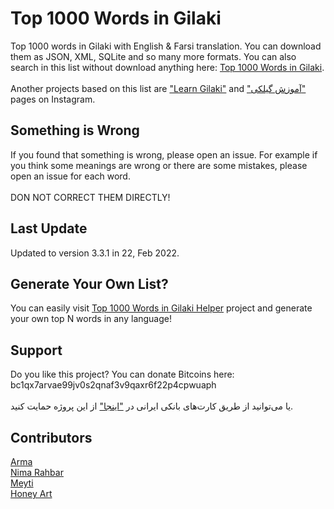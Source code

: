 # Top 1000 Words in Gilaki
Top 1000 words in Gilaki with English & Farsi translation. You can download them as JSON, XML, SQLite and so many more formats.
You can also search in this list without download anything here: [Top 1000 Words in Gilaki](https://Gil1000.ir).
<br/>
<br/>
Another projects based on this list are ["Learn Gilaki"](https://www.instagram.com/LearningGilaki) and ["آموزش گیلکی"](https://instagram.com/GilakiWord) pages on Instagram.

## Something is Wrong
If you found that something is wrong, please open an issue. For example if you think some meanings are wrong or there are some mistakes, please open an issue for each word.
<br/>
<br/>
DON NOT CORRECT THEM DIRECTLY!

## Last Update
Updated to version 3.3.1 in 22, Feb 2022.

## Generate Your Own List?
You can easily visit [Top 1000 Words in Gilaki Helper](https://github.com/LordArma/Top-1000-Words-in-Gilaki-Helper) project and generate your own top N words in any language!

## Support
Do you like this project? You can donate Bitcoins here:
<br/>
bc1qx7arvae99jv0s2qnaf3v9qaxr6f22p4cpwuaph
<br/>
<br/>
یا می‌توانید از طریق کارت‌های بانکی ایرانی در ["اینجا"](https://aqayepardakht.ir/alireza) از این پروژه حمایت کنید.

## Contributors
[Arma](https://github.com/LordArma)
<br/>
[Nima Rahbar](https://instagram.com/shabkhooon)
<br/>
[Meyti](https://github.com/meyt)
<br/>
[Honey Art](https://instagram.com/littlehoney33)
<br/>
